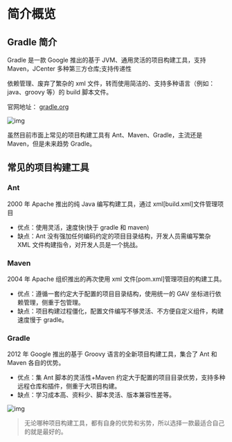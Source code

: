 # 简介概览

## Gradle 简介

Gradle 是一款 Google 推出的基于 JVM、通用灵活的项目构建工具，支持 Maven，JCenter 多种第三方仓库;支持传递性

依赖管理、废弃了繁杂的 xml 文件，转而使用简洁的、支持多种语言（例如：java、groovy 等）的 build 脚本文件。

官网地址： [gradle.org](https://gradle.org/)

![img](/img/java/build/gradle/01.png)

虽然目前市面上常见的项目构建工具有 Ant、Maven、Gradle，主流还是 Maven，但是未来趋势 Gradle。

## 常见的项目构建工具

### Ant

2000 年 Apache 推出的纯 Java 编写构建工具，通过 xml[build.xml]文件管理项目

- 优点：使用灵活，速度快(快于 gradle 和 maven)
- 缺点：Ant 没有强加任何编码约定的项目目录结构，开发人员需编写繁杂 XML 文件构建指令，对开发人员是一个挑战。

### Maven

2004 年 Apache 组织推出的再次使用 xml 文件[pom.xml]管理项目的构建工具。

- 优点：遵循一套约定大于配置的项目目录结构，使用统一的 GAV 坐标进行依赖管理，侧重于包管理。
- 缺点：项目构建过程僵化，配置文件编写不够灵活、不方便自定义组件，构建速度慢于 gradle。

### Gradle

2012 年 Google 推出的基于 Groovy 语言的全新项目构建工具，集合了 Ant 和 Maven 各自的优势。

- 优点：集 Ant 脚本的灵活性+Maven 约定大于配置的项目目录优势，支持多种远程仓库和插件，侧重于大项目构建。
- 缺点：学习成本高、资料少、脚本灵活、版本兼容性差等。

![img](/img/java/build/gradle/02.png)

>无论哪种项目构建工具，都有自身的优势和劣势，所以选择一款最适合自己的就是最好的。

